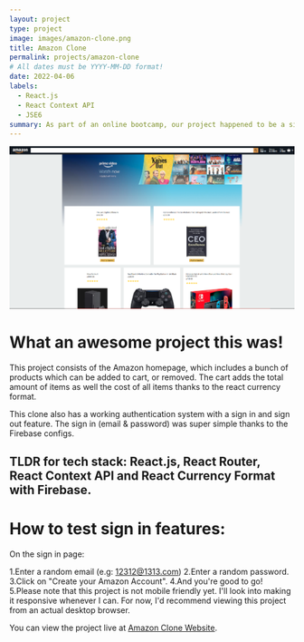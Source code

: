 ```yaml
---
layout: project
type: project
image: images/amazon-clone.png
title: Amazon Clone
permalink: projects/amazon-clone
# All dates must be YYYY-MM-DD format!
date: 2022-04-06
labels:
  - React.js
  - React Context API
  - JSE6
summary: As part of an online bootcamp, our project happened to be a simple 3 page Amazon clone.
---
```


<div class="ui small rounded images">
  <img class="ui image" src="../images/amazon-clone.png">
</div>

# What an awesome project this was!

This project consists of the Amazon homepage, which includes a bunch of products which can be added to cart, or removed. The cart adds the total amount of items as well the cost of all items thanks to the react currency format.

This clone also has a working authentication system with a sign in and sign out feature. The sign in (email & password) was super simple thanks to the Firebase configs.

## TLDR for tech stack: React.js, React Router, React Context API and React Currency Format with Firebase.

# How to test sign in features:

On the sign in page:

1.Enter a random email (e.g: 12312@1313.com)
2.Enter a random password.
3.Click on "Create your Amazon Account".
4.And you're good to go!
5.Please note that this project is not mobile friendly yet. I'll look into making it responsive whenever I can. For now, I'd recommend viewing this project from an actual desktop browser.



You can view the project live at  [Amazon Clone Website](https://clone-94bcd.web.app/).



